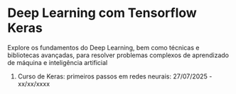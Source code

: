 # Deep Learning com Tensorflow Keras

Explore os fundamentos do Deep Learning, bem como técnicas e bibliotecas avançadas, para resolver problemas complexos de aprendizado de máquina e inteligência artificial

1. Curso de Keras: primeiros passos em redes neurais: 27/07/2025 - xx/xx/xxxx
